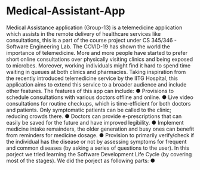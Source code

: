 # Medical-Assistant-App 
Medical Assistance application (Group-13) is a telemedicine application which assists in the remote delivery of healthcare services like consultations, this is a part of the course project under CS 345/346 - Software Engineering Lab.
The COVID-19 has shown the world the importance of telemedicine. More and more people 
have started to prefer short online consultations over physically visiting clinics and being 
exposed to microbes. Moreover, working individuals might find it hard to spend time waiting 
in queues at both clinics and pharmacies. Taking inspiration from the recently introduced 
telemedicine service by the IITG Hospital, this application aims to extend this service to a 
broader audience and include other features.
The features of this app can include: 
  ● Provisions to schedule consultations with various doctors offline and online. 
  ● Live video consultations for routine checkups, which is time-efficient for both doctors and 
    patients. Only symptomatic patients can be called to the clinic; reducing crowds there. 
  ● Doctors can provide e-prescriptions that can easily be saved for the future and have 
    improved legibility. 
  ● Implement medicine intake remainders, the older generation and busy ones can benefit 
    from reminders for medicine dosage. 
  ● Provision to primarily verify/check if the individual has the disease or not by assessing 
    symptoms for frequent and common diseases (by asking a series of questions to the user). 
In this porject we tried learning the Software Development Life Cycle (by covering most of the stages). We did the porject as following parts:
  ● 
